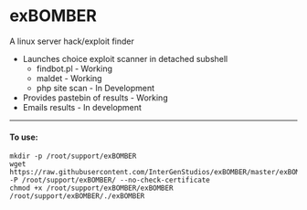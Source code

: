# exBOMBER
A linux server hack/exploit finder

- Launches choice exploit scanner in detached subshell
    - findbot.pl    - Working
    - maldet        - Working
    - php site scan - In Development
- Provides pastebin of results - Working
- Emails results - In development
---

#### To use:

```
mkdir -p /root/support/exBOMBER
wget https://raw.githubusercontent.com/InterGenStudios/exBOMBER/master/exBOMBER -P /root/support/exBOMBER/ --no-check-certificate
chmod +x /root/support/exBOMBER/exBOMBER
/root/support/exBOMBER/./exBOMBER
```
